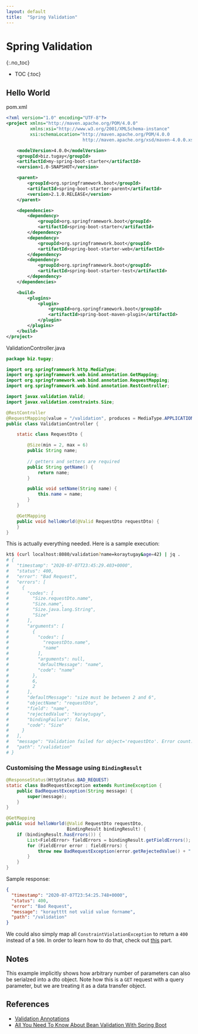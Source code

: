 ```yaml
---
layout: default
title:  "Spring Validation"
---
```


# Spring Validation
{:.no_toc}

* TOC
{:toc}

## Hello World
pom.xml

```xml
<?xml version="1.0" encoding="UTF-8"?>
<project xmlns="http://maven.apache.org/POM/4.0.0"
         xmlns:xsi="http://www.w3.org/2001/XMLSchema-instance"
         xsi:schemaLocation="http://maven.apache.org/POM/4.0.0 
                             http://maven.apache.org/xsd/maven-4.0.0.xsd">

    <modelVersion>4.0.0</modelVersion>
    <groupId>biz.tugay</groupId>
    <artifactId>my-spring-boot-starter</artifactId>
    <version>1.0-SNAPSHOT</version>

    <parent>
        <groupId>org.springframework.boot</groupId>
        <artifactId>spring-boot-starter-parent</artifactId>
        <version>2.1.0.RELEASE</version>
    </parent>

    <dependencies>
        <dependency>
            <groupId>org.springframework.boot</groupId>
            <artifactId>spring-boot-starter</artifactId>
        </dependency>
        <dependency>
            <groupId>org.springframework.boot</groupId>
            <artifactId>spring-boot-starter-web</artifactId>
        </dependency>
        <dependency>
            <groupId>org.springframework.boot</groupId>
            <artifactId>spring-boot-starter-test</artifactId>
        </dependency>
    </dependencies>

    <build>
        <plugins>
            <plugin>
                <groupId>org.springframework.boot</groupId>
                <artifactId>spring-boot-maven-plugin</artifactId>
            </plugin>
        </plugins>
    </build>
</project>
```

ValidationController.java

```java
package biz.tugay;

import org.springframework.http.MediaType;
import org.springframework.web.bind.annotation.GetMapping;
import org.springframework.web.bind.annotation.RequestMapping;
import org.springframework.web.bind.annotation.RestController;

import javax.validation.Valid;
import javax.validation.constraints.Size;

@RestController
@RequestMapping(value = "/validation", produces = MediaType.APPLICATION_JSON_VALUE)
public class ValidationController {

    static class RequestDto {

        @Size(min = 2, max = 6)
        public String name;
        
        // getters and setters are required
        public String getName() {
            return name;
        }

        public void setName(String name) {
            this.name = name;
        }
    }

    @GetMapping
    public void helloWorld(@Valid RequestDto requestDto) {
    }
}
```

This is actually everything needed. Here is a sample execution:

```bash
kt$ (curl localhost:8080/validation?name=koraytugay&age=42) | jq .
# {
#   "timestamp": "2020-07-07T23:45:29.403+0000",
#   "status": 400,
#   "error": "Bad Request",
#   "errors": [
#     {
#       "codes": [
#         "Size.requestDto.name",
#         "Size.name",
#         "Size.java.lang.String",
#         "Size"
#       ],
#       "arguments": [
#         {
#           "codes": [
#             "requestDto.name",
#             "name"
#           ],
#           "arguments": null,
#           "defaultMessage": "name",
#           "code": "name"
#         },
#         6,
#         2
#       ],
#       "defaultMessage": "size must be between 2 and 6",
#       "objectName": "requestDto",
#       "field": "name",
#       "rejectedValue": "koraytugay",
#       "bindingFailure": false,
#       "code": "Size"
#     }
#   ],
#   "message": "Validation failed for object='requestDto'. Error count: 1",
#   "path": "/validation"
# }
```

### Customising the Message using `BindingResult`

```java
@ResponseStatus(HttpStatus.BAD_REQUEST)
static class BadRequestException extends RuntimeException {
    public BadRequestException(String message) {
        super(message);
    }
}

@GetMapping
public void helloWorld(@Valid RequestDto requestDto, 
                       BindingResult bindingResult) {
    if (bindingResult.hasErrors()) {
        List<FieldError> fieldErrors = bindingResult.getFieldErrors();
        for (FieldError error : fieldErrors) {
            throw new BadRequestException(error.getRejectedValue() + " not valid value for:" + error.getField());
        }
    }
}
```

Sample response:

```json
{
  "timestamp": "2020-07-07T23:54:25.748+0000",
  "status": 400,
  "error": "Bad Request",
  "message": "koraytttt not valid value forname",
  "path": "/validation"
}
```

We could also simply map all `ConstraintViolationException` to return a `400` instead of a `500`. In order to learn how to do that, check out [this](https://reflectoring.io/bean-validation-with-spring-boot/#validating-path-variables-and-request-parameters) part.

## Notes
This example implicitly shows how arbitrary number of parameters can also be serialzed into a dto object. Note how this is a `GET` request with a query parameter, but we are treating it as a data transfer object. 

## References
- [Validation Annotations](https://docs.jboss.org/hibernate/beanvalidation/spec/2.0/api/javax/validation/constraints/package-summary.html)
- [All You Need To Know About Bean Validation With Spring Boot](https://reflectoring.io/bean-validation-with-spring-boot/)